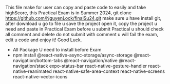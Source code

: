 This file make for user can copy and paste code to easily and take highScore, this Practical Exam is in Summer 2024,
git clone https://github.com/NguyenLock/finalSu24.git make sure u have install git, 
after download u go to file u save the project open it,
copy the project u need and paste in Practical Exam before u submit Practical u should check all comment and delete do not submit with comment u will fail the exam,
edit u code and enjoy it! Good Luck.
- All Package U need to install before Exam 
- npm install @react-native-async-storage/async-storage @react-navigation/bottom-tabs @react-navigation/native @react-navigation/stack expo-status-bar react-native-gesture-handler react-native-reanimated react-native-safe-area-context react-native-screens react-native-vector-icons
